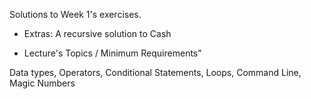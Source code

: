 Solutions to Week 1's exercises.

* Extras:<break>
A recursive solution to Cash


* Lecture's Topics / Minimum Requirements"

Data types, Operators, Conditional Statements, Loops, Command Line, Magic Numbers
